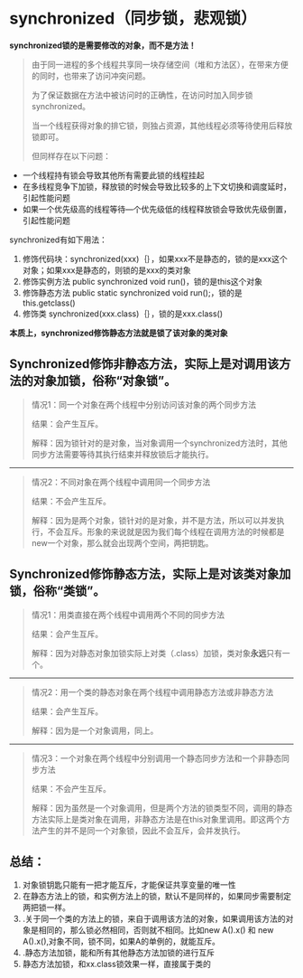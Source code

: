 # synchronized（同步锁，悲观锁）

**synchronized锁的是需要修改的对象，而不是方法！**

> 由于同一进程的多个线程共享同一块存储空间（堆和方法区），在带来方便的同时，也带来了访问冲突问题。
> 
> 为了保证数据在方法中被访问时的正确性，在访问时加入同步锁synchronized。
> 
> 当一个线程获得对象的排它锁，则独占资源，其他线程必须等待使用后释放锁即可。
> 
> 但同样存在以下问题：

- 一个线程持有锁会导致其他所有需要此锁的线程挂起
- 在多线程竞争下加锁，释放锁的时候会导致比较多的上下文切换和调度延时，引起性能问题
- 如果一个优先级高的线程等待—个优先级低的线程释放锁会导致优先级倒置，引起性能问题



synchronized有如下用法：

1. 修饰代码块：synchronized(xxx)｛｝，如果xxx不是静态的，锁的是xxx这个对象；如果xxx是静态的，则锁的是xxx的类对象
2. 修饰实例方法 public synchronized void run()，锁的是this这个对象
3. 修饰静态方法 public static synchronized void run();，锁的是this.getclass() 
4. 修饰类 synchronized(xxx.class)｛｝，锁的是xxx.class()

**本质上，synchronized修饰静态方法就是锁了该对象的类对象**



## Synchronized修饰非静态方法，实际上是对调用该方法的对象加锁，俗称“对象锁”。

> 情况1：同一个对象在两个线程中分别访问该对象的两个同步方法
> 
> 结果：会产生互斥。
> 
> 解释：因为锁针对的是对象，当对象调用一个synchronized方法时，其他同步方法需要等待其执行结束并释放锁后才能执行。

***

> 情况2：不同对象在两个线程中调用同一个同步方法
> 
> 结果：不会产生互斥。
> 
> 解释：因为是两个对象，锁针对的是对象，并不是方法，所以可以并发执行，不会互斥。形象的来说就是因为我们每个线程在调用方法的时候都是new一个对象，那么就会出现两个空间，两把钥匙。

## Synchronized修饰静态方法，实际上是对该类对象加锁，俗称“类锁”。

> 情况1：用类直接在两个线程中调用两个不同的同步方法
> 
> 结果：会产生互斥。
> 
> 解释：因为对静态对象加锁实际上对类（.class）加锁，类对象**永远**只有一个。

***

> 情况2：用一个类的静态对象在两个线程中调用静态方法或非静态方法
> 
> 结果：会产生互斥。
> 
> 解释：因为是一个对象调用，同上。

****

> 情况3：一个对象在两个线程中分别调用一个静态同步方法和一个非静态同步方法
> 
> 结果：不会产生互斥。
> 
> 解释：因为虽然是一个对象调用，但是两个方法的锁类型不同，调用的静态方法实际上是类对象在调用，非静态方法是在this对象里调用。即这两个方法产生的并不是同一个对象锁，因此不会互斥，会并发执行。



## 总结：

1. 对象锁钥匙只能有一把才能互斥，才能保证共享变量的唯一性
2. 在静态方法上的锁，和实例方法上的锁，默认不是同样的，如果同步需要制定两把锁一样。
3. .关于同一个类的方法上的锁，来自于调用该方法的对象，如果调用该方法的对象是相同的，那么锁必然相同，否则就不相同。比如new A().x() 和 new A().x(),对象不同，锁不同，如果A的单例的，就能互斥。
4. .静态方法加锁，能和所有其他静态方法加锁的进行互斥
5. 静态方法加锁，和xx.class锁效果一样，直接属于类的
